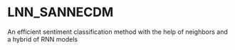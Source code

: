 # LNN_SANNECDM
An efficient sentiment classification method with the help of neighbors and a hybrid of RNN models
